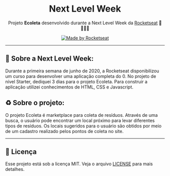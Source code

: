 <h1 align="center">Next Level Week</h1>
<p align="center">Projeto <strong>Ecoleta</strong> desenvolvido durante a Next Level Week da <a href="https://rocketseat.com.br">Rocketseat</a> 🚀👩🏽‍🚀</p>
<p align="center">
<a href="https://rocketseat.com.br">
    <img alt="Made by Rocketseat" src="https://img.shields.io/badge/made%20by-Rocketseat-%237159C1">
  </a>

---

## 🚀 Sobre a Next Level Week: 

Durante a primeira semana de junho de 2020, a Rocketseat disponibilizou um curso para desenvolver uma aplicação completa do 0. No projeto de nível Starter, dediquei 3 dias para o projeto Ecoleta. Para construir a aplicação utilizei conhecimentos de HTML, CSS e Javascript. 

## ♻️ Sobre o projeto:

O projeto Ecoleta é marketplace para coleta de resíduos. Através de uma busca, o usuário pode encontrar um local próximo para levar diferentes tipos de resíduos. Os locais sugeridos para o usuário são obtidos por meio de um cadastro realizado pelos pontos de coleta no site.

---

## :memo: Licença

Esse projeto está sob a licença MIT. Veja o arquivo [LICENSE](LICENSE.md) para mais detalhes.